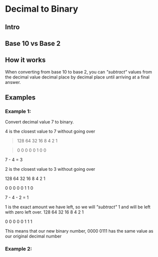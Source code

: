 # Decimal to Binary

## Intro

## Base 10 vs Base 2

## How it works
When converting from base 10 to base 2, you can *"subtract"* values from the decimal value decimal place by decimal place until arriving at a final answer.

## Examples

### Example 1:

Convert decimal value 7 to binary.

4 is the closest value to 7 without going over

>128 64 32 16 8 4 2 1

> 0   0  0  0 0 1 0 0
 
7 - 4 = 3
 
2 is the closest value to 3 without going over
 
128 64 32 16 8 4 2 1

 0   0  0  0 0 1 1 0
  
7 - 4 - 2 = 1
  
1 is the exact amount we have left, so we will *"subtract"* 1 and will be left with zero left over.
128 64 32 16 8 4 2 1

 0   0  0  0 0 1 1 1
 
This means that our new binary number, 0000 0111 has the same value
as our original decimal number

### Example 2:
